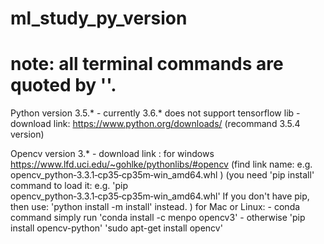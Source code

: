 # ml_study_py_version
# note: all terminal commands are quoted by ''.
	
Python version 3.5.* 
  	- currently 3.6.* does not support tensorflow lib
  	- download link: https://www.python.org/downloads/
  		(recommand 3.5.4 version)

Opencv version 3.*
	- download link : 
	for windows
	https://www.lfd.uci.edu/~gohlke/pythonlibs/#opencv
		(find link name: 
			e.g.
			opencv_python‑3.3.1‑cp35‑cp35m‑win_amd64.whl
			)
		(you need 'pip install' command to load it:
		e.g. 
			'pip opencv_python‑3.3.1‑cp35‑cp35m‑win_amd64.whl'
		If you don't have pip, then use: 'python install -m install' instead. )
        for Mac or Linux:
		- conda command
		simply run 'conda install -c menpo opencv3'
                - otherwise
		'pip install opencv-python'
		'sudo apt-get install opencv'
